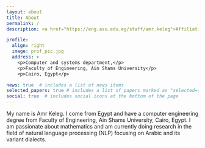 ```yaml
---
layout: about
title: About
permalink: /
description: <a href="https://eng.asu.edu.eg/staff/amr.keleg">Affiliation</a>

profile:
  align: right
  image: prof_pic.jpg
  address: >
    <p>Computer and systems department,</p>
    <p>Faculty of Engineering, Ain Shams University</p>
    <p>Cairo, Egypt</p>

news: true  # includes a list of news items
selected_papers: true # includes a list of papers marked as "selected={true}"
social: true  # includes social icons at the bottom of the page
---
```


My name is Amr Keleg. I come from Egypt and have a computer engineering degree from Faculty of Engineering, Ain Shams University, Cairo, Egypt. I am passionate about mathematics and am currently doing research in the field of natural language processing (NLP) focusing on Arabic and its variant dialects.
